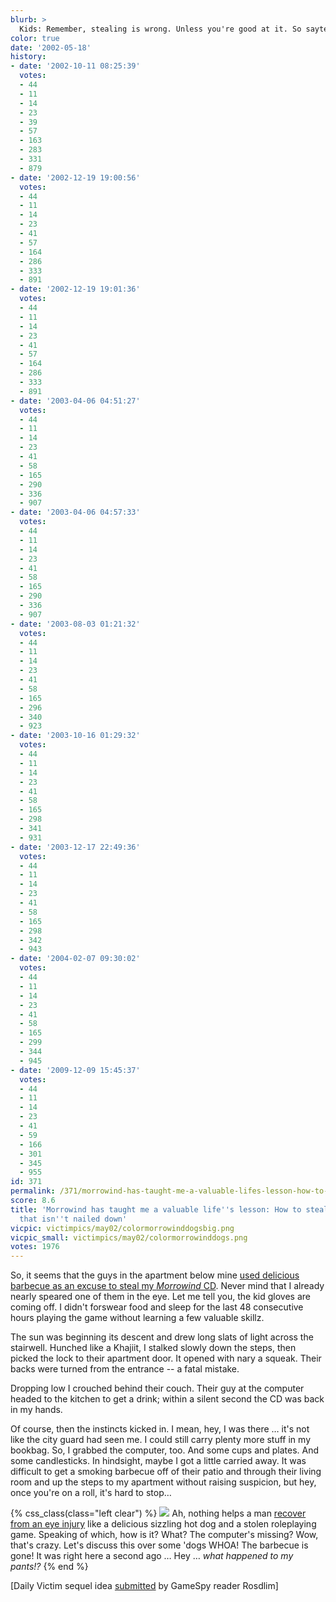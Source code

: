 ```yaml
---
blurb: >
  Kids: Remember, stealing is wrong. Unless you're good at it. So sayteth Morrowind...
color: true
date: '2002-05-18'
history:
- date: '2002-10-11 08:25:39'
  votes:
  - 44
  - 11
  - 14
  - 23
  - 39
  - 57
  - 163
  - 283
  - 331
  - 879
- date: '2002-12-19 19:00:56'
  votes:
  - 44
  - 11
  - 14
  - 23
  - 41
  - 57
  - 164
  - 286
  - 333
  - 891
- date: '2002-12-19 19:01:36'
  votes:
  - 44
  - 11
  - 14
  - 23
  - 41
  - 57
  - 164
  - 286
  - 333
  - 891
- date: '2003-04-06 04:51:27'
  votes:
  - 44
  - 11
  - 14
  - 23
  - 41
  - 58
  - 165
  - 290
  - 336
  - 907
- date: '2003-04-06 04:57:33'
  votes:
  - 44
  - 11
  - 14
  - 23
  - 41
  - 58
  - 165
  - 290
  - 336
  - 907
- date: '2003-08-03 01:21:32'
  votes:
  - 44
  - 11
  - 14
  - 23
  - 41
  - 58
  - 165
  - 296
  - 340
  - 923
- date: '2003-10-16 01:29:32'
  votes:
  - 44
  - 11
  - 14
  - 23
  - 41
  - 58
  - 165
  - 298
  - 341
  - 931
- date: '2003-12-17 22:49:36'
  votes:
  - 44
  - 11
  - 14
  - 23
  - 41
  - 58
  - 165
  - 298
  - 342
  - 943
- date: '2004-02-07 09:30:02'
  votes:
  - 44
  - 11
  - 14
  - 23
  - 41
  - 58
  - 165
  - 299
  - 344
  - 945
- date: '2009-12-09 15:45:37'
  votes:
  - 44
  - 11
  - 14
  - 23
  - 41
  - 59
  - 166
  - 301
  - 345
  - 955
id: 371
permalink: /371/morrowind-has-taught-me-a-valuable-lifes-lesson-how-to-steal-everything-that-isnt-nailed-down/
score: 8.6
title: 'Morrowind has taught me a valuable life''s lesson: How to steal everything
  that isn''t nailed down'
vicpic: victimpics/may02/colormorrowinddogsbig.png
vicpic_small: victimpics/may02/colormorrowinddogs.png
votes: 1976
---
```


So, it seems that the guys in the apartment below mine [used delicious
barbecue as an excuse to steal my *Morrowind* CD](@/victim/363.md).
Never mind that I already nearly speared one of them in the eye. Let me
tell you, the kid gloves are coming off. I didn't forswear food and
sleep for the last 48 consecutive hours playing the game without
learning a few valuable skillz.

The sun was beginning its descent and drew long slats of light across
the stairwell. Hunched like a Khajiit, I stalked slowly down the steps,
then picked the lock to their apartment door. It opened with nary a
squeak. Their backs were turned from the entrance -- a fatal mistake.

Dropping low I crouched behind their couch. Their guy at the computer
headed to the kitchen to get a drink; within a silent second the CD was
back in my hands.

Of course, then the instincts kicked in. I mean, hey, I was there … it's
not like the city guard had seen me. I could still carry plenty more
stuff in my bookbag. So, I grabbed the computer, too. And some cups and
plates. And some candlesticks. In hindsight, maybe I got a little
carried away. It was difficult to get a smoking barbecue off of their
patio and through their living room and up the steps to my apartment
without raising suspicion, but hey, once you're on a roll, it's hard to
stop…

{% css_class(class="left clear") %}
[![](/img/victimpics/thesauce.gif)](@/victim/363.md) Ah, nothing helps
a man [recover from an eye injury](@/victim/363.md) like a delicious
sizzling hot dog and a stolen roleplaying game. Speaking of which, how
is it? What? The computer's missing? Wow, that's crazy. Let's discuss
this over some 'dogs WHOA! The barbecue is gone! It was right here a
second ago … Hey … *what happened to my pants!?*
{% end %}

\[Daily Victim sequel idea [submitted](mailto:feedback@gamespy.com) by
GameSpy reader Rosdlim\]
